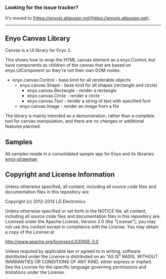 ### Looking for the issue tracker?
It's moved to [https://enyojs.atlassian.net](https://enyojs.atlassian.net).

---

## Enyo Canvas Library

Canvas is a UI library for Enyo 2.

This shows how to wrap the HTML canvas element as a enyo.Control, but have
components as children of the canvas that are based on enyo.UIComponent so
they're not their own DOM nodes.

* enyo.canvas.Control - base kind for all renderable objects
    * enyo.canvas.Shape - base kind for all shapes (rectangle and circle)
        * enyo.canvas.Rectangle - render a rectangle
        * enyo.canvas.Circle - render a circle
        * enyo.canvas.Text - render a string of text with specified font
    * enyo.canvas.Image - render an image from a file

The library is mainly intended as a demonstration, rather than a complete
tool for canvas manipulation, and there are no changes or additional
features planned.

## Samples

All samples reside in a consolidated sample app for Enyo and its libraries:
[enyo-strawman](https://github.com/enyojs/enyo-strawman)

## Copyright and License Information

Unless otherwise specified, all content, including all source code files and
documentation files in this repository are:

Copyright (c) 2012-2014 LG Electronics

Unless otherwise specified or set forth in the NOTICE file, all content,
including all source code files and documentation files in this repository are:
Licensed under the Apache License, Version 2.0 (the "License");
you may not use this content except in compliance with the License.
You may obtain a copy of the License at

http://www.apache.org/licenses/LICENSE-2.0

Unless required by applicable law or agreed to in writing, software
distributed under the License is distributed on an "AS IS" BASIS,
WITHOUT WARRANTIES OR CONDITIONS OF ANY KIND, either express or implied.
See the License for the specific language governing permissions and
limitations under the License.
